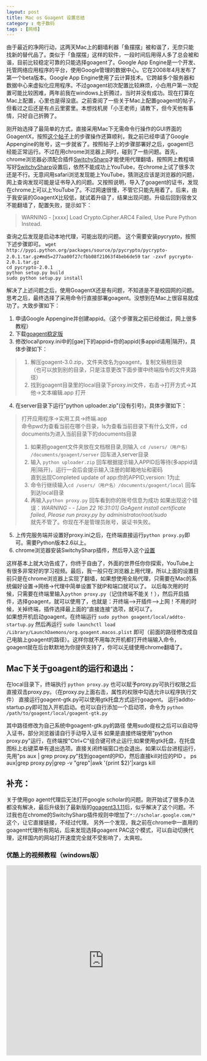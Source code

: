 ```yaml
---
layout: post
title: Mac os Goagent 设置总结
category : 电子数码
tags : [网络]
---
```


由于最近的净网行动，这两天Mac上的翻墙利器「鱼摆摆」被和谐了，无奈只能找新的替代品了。类似于「鱼摆摆」这样的软件，一段时间后用得人多了总会被和谐，目前比较稳定可靠的只能选择goagent了。Google App Engine是一个开发、托管网络应用程序的平台，使用Google管理的数据中心。它在2008年4月发布了第一个beta版本。Google App Engine使用了云计算技术。它跨越多个服务器和数据中心来虚拟化应用程序。不过goagent初次配置比较麻烦，小白用户第一次配置可能比较困难，两年前我在windows上折腾过，当时并没有成功。现在打算在Mac上配置，心里也是得没底。之前查阅了一些关于Mac上配置goagent的帖子，但看过之后还是有点云里雾里。本想找机房「小王老师」请教下，但今天他有事情，只好自己折腾了。

刚开始选择了最简单的方式，直接采用Mac下无需命令行操作的GUI界面的GoagentX，按照[这个帖子](http://iaiai.iteye.com/blog/1608369)上的步骤操作还算顺利，我之前已经申请了Google Appengine的账号，这一步就省了。按照帖子上的步骤部署好之后，goagent已经能正常运行。不过在用chrome浏览器上网时，碰到了一些问题。首先，chrome浏览器必须配合插件[SwitchySharp](https://code.google.com/p/switchysharp/)才能使用代理翻墙，按照网上教程填写好[SwitchySharp](https://code.google.com/p/switchysharp/)设置后，依然不能成功上YouTube，在chrome上试了很多次还是不行。无意间用safari浏览发现能上YouTube，猜测这应该是浏览器的问题，网上查询发现可能是证书导入的问题。又按照说明，导入了goagent的证书，发现在chrome上可以上YouTube了。不过网速很慢，不管它只能先用着了。后来，由于我安装的GoagentX比较低，就试着升级了，结果出现问题。升级后回到宿舍又不能翻墙了，配置失败，提示如下：
> WARNING - [xxxx] Load Crypto.Cipher.ARC4 Failed, Use Pure Python Instead.

查询之后发现是启动本地代理，可能出现的问题。
这个需要安装pycrypto，按照下述步骤即可。
`wget http://pypi.python.org/packages/source/p/pycrypto/pycrypto-2.0.1.tar.gz#md5=277aa00f27cfbb08f21063f4beb6de59`
`tar -zxvf pycrypto-2.0.1.tar.gz`	
`cd pycrypto-2.0.1`		
`python setup.py build`		
`sudo python setup.py install`

解决了上述问题之后，使用GoagentX还是有问题，不知道是不是校园网的问题。思考之后，最终选择了采用命令行直接部署goagent。没想到在Mac上很容易就成功了。大致步骤如下：

1. 申请Google Appengine并创建appid。（这个步骤我之前已经做过，网上很多教程）	
2. 下载[goagent稳定版]( http://code.google.com/p/goagent/)  	
3.  修改local\proxy.ini中的[gae]下的appid=你的appid(多appid请用|隔开)，具体步骤如下：
> 1) 解压goagent-3.0.zip，文件夹改名为goagent，复制文稿根目录	
> （也可以放到别的目录，只是注意更改下面步骤中终端指令的文件夹路径）	
> 2) 找到goagent目录里的local目录下proxy.ini文件，右击->打开方式->其他->文本编辑.app 打开
	
4.  在server目录下运行"python uploader.zip"(没有引号)，具体步骤如下：
> 打开应用程序->实用工具->终端.app	
> 命令pwd为查看当前在哪个目录，ls为查看当前目录下有什么文件，cd documents为进入当前目录下的documents目录	
> 1) 如果把goagent文件夹放在文档根目录,则输入 `cd /users/（用户名） /documents/goagent/server` 回车进入server目录	
> 2) 输入 `python uploader.zip` 回车根据提示输入APPID后等待(多appid请用|隔开)，运行一会后会提示输入注册的邮箱地址和密码	
> 直到出现Completed update of app:你的APPID,version: 1为止	
> 3) 命令行继续输入`cd /users/（用户名）/documents/goagent/local` 回车到达local目录	
> 4) 再输入`python proxy.py` 回车看到你的账号信息为成功	
> 如果出现这个错误：*WARNING - - [Jan 22 16:31:01] GoAgent install certificate failed, Please run proxy.py by administrator/root/sudo*	
> 就先不管了。你现在不是管理员账号，装证书失败。

5. 上传完服务端并设置好proxy.ini之后，在终端直接运行`python proxy.py`即可。需要Python版本2.6以上。	
6. chrome浏览器安装SwitchySharp插件，然后导入这个[设置](http://goagent.googlecode.com/files/SwitchyOptions.bak)

这样基本上就大功告成了，你终于自由了，外面的世界任你你探索，YouTube上有很多非常好的学习视频。最后，我一般只在浏览器上用代理，所以上面的设置目前只是在chrome浏览器上实现了翻墙，如果想使用全局代理，只需要在Mac的系统偏好设置->网络->代理中简单设置下就IP和端口就可以了。	
以后每次用的时候，只需要在终端里输入`python proxy.py`（记住终端不能关！），然后开启插件，选择goagent，就可以使用了，也就是：开终端-->开插件-->上网！不用的时候，关掉终端，插件选择最上面的“直接连接”选项，就可以了。	
如果想开机启动goagent，在终端运行 `sudo python goagent/local/addto-startup.py` 然后再运行 `sudo launchctl load /Library/LaunchDaemons/org.goagent.macos.plist` 即可（前面的路径修改成自己电脑上goagent的路径）。这样你就不用每次开机都打开终端输入命令，goagent就在后台默默地为你提供支持了，你可以无缝使用chrome翻墙了。

## Mac下关于goagent的运行和退出：
在local目录下，终端执行
`python proxy.py`
也可以赋予proxy.py可执行权限之后直接双击proxy.py。（在proxy.py上面右击，属性的权限中勾选允许以程序执行文件）
直接运行goagent-gtk.py可以使用gtk托盘方式运行goagent。 运行addto-startup.py即可加入开机启动。也可以自行添加一个启动项，命令为
`python /path/to/goagent/local/goagent-gtk.py`

其中路径修改为自己系统中goagent-gtk.py的路径 使用sudo提权之后可以自动导入证书，部分浏览器请自行手动导入证书
如果是直接终端使用"python proxy.py"运行，在终端按"Ctrl+C"组合键可终止运行;如果使用gtk托盘，在托盘图标上右键菜单有退出选项。直接关闭终端窗口也会退出。如果以后台进程运行，先用"ps aux | grep proxy.py"找到goagent的PID，然后直接kill对应的PID 。
ps aux|grep proxy.py|grep -v "grep"|awk '{print $2}'|xargs kill

## 补充：
关于使用go agent代理后无法打开google scholar的问题。刚开始试了很多办法都没有解决，最后升级到了最新版的[goagent3.1.11]( http://goo.gl/qFyRk)后，似乎解决了这个问题。不过我也在chrome的SwitchySharp插件规则中增加了`*://scholar.google.com/*` 这个，让它直接链接，不经过代理。
另外一个发现，我之前在chrome中一直用的goagent代理所有网站，后来发现选择goagent PAC这个模式，可以自动切换代理，这样国内的网站打开速度完全就不受影响了，太爽啦。

### 优酷上的视频教程（windows版）
<iframe height=498 width=510 src="http://player.youku.com/embed/XNjcwNzU5Nzgw" frameborder=0 allowfullscreen></iframe>